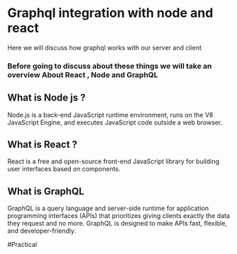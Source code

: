 # Graphql integration with node and react

Here we will discuss how graphql works with our server and client

### Before going to discuss about these things we will take an overview About React , Node and GraphQL



## What is Node js ?
Node.js is a back-end JavaScript runtime environment, runs on the V8 JavaScript Engine, and executes JavaScript code outside a web browser.



## What is React ?
React is a free and open-source front-end JavaScript library for building user interfaces based on components.



## What is GraphQL
GraphQL is a query language and server-side runtime for application programming interfaces (APIs) that prioritizes giving clients exactly the data they request and no more. GraphQL is designed to make APIs fast, flexible, and developer-friendly.


#Practical
